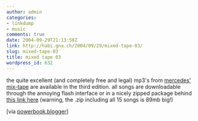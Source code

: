 ```yaml
---
author: admin
categories:
- linkdump
- music
comments: true
date: 2004-09-29T21:13:58Z
link: http://habi.gna.ch/2004/09/29/mixed-tape-03/
slug: mixed-tape-03
title: mixed tape 03
wordpress_id: 632
---
```


the quite excellent (and completely free and legal) mp3's from [mercedes' mix-tape](http://www3.mercedes-benz.com/mixedtape/mixedtape.html) are available in the third edition.
all songs are downloadable through the annoying flash interface or in a nicely zipped package behind [this link here](http://audio.mb.s-v.de/modules/mod_dl.php?lang=en&cover=1&tracks=all) (warning, the .zip including all 15 songs is 89mb big!)

[via [powerbook.blogger](http://powerbook.blogger.de/stories/154224/)]
